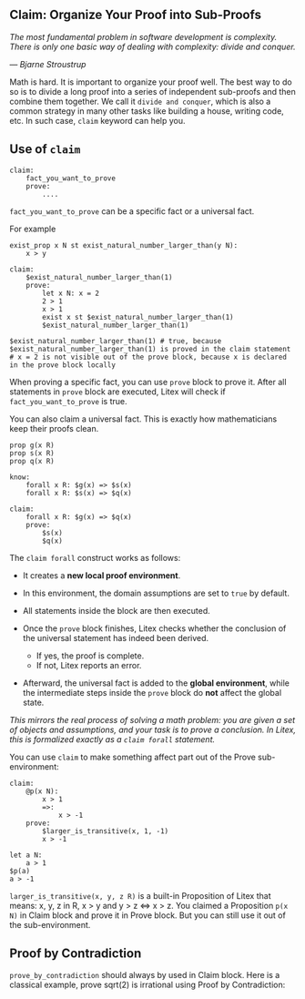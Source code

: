 ## Claim: Organize Your Proof into Sub-Proofs

_The most fundamental problem in software development is complexity. There is only one basic way of dealing with complexity: divide and conquer._

_— Bjarne Stroustrup_

Math is hard. It is important to organize your proof well. The best way to do so is to divide a long proof into a series of independent sub-proofs and then combine them together. We call it `divide and conquer`, which is also a common strategy in many other tasks like building a house, writing code, etc. In such case, `claim` keyword can help you.

## Use of `claim`

```
claim:
    fact_you_want_to_prove
    prove:
        ....
```

`fact_you_want_to_prove` can be a specific fact or a universal fact.

For example

``` litex
exist_prop x N st exist_natural_number_larger_than(y N):
    x > y

claim:
    $exist_natural_number_larger_than(1)
    prove:
        let x N: x = 2
        2 > 1
        x > 1
        exist x st $exist_natural_number_larger_than(1)
        $exist_natural_number_larger_than(1)

$exist_natural_number_larger_than(1) # true, because $exist_natural_number_larger_than(1) is proved in the claim statement
# x = 2 is not visible out of the prove block, because x is declared in the prove block locally
```

When proving a specific fact, you can use `prove` block to prove it. After all statements in `prove` block are executed, Litex will check if `fact_you_want_to_prove` is true.

You can also claim a universal fact. This is exactly how mathematicians keep their proofs clean.

```litex
prop g(x R)
prop s(x R)
prop q(x R)

know:
    forall x R: $g(x) => $s(x)
    forall x R: $s(x) => $q(x)

claim:
    forall x R: $g(x) => $q(x)
    prove:
        $s(x)
        $q(x)
```

The `claim forall` construct works as follows:

* It creates a **new local proof environment**.
* In this environment, the domain assumptions are set to `true` by default.
* All statements inside the block are then executed.
* Once the `prove` block finishes, Litex checks whether the conclusion of the universal statement has indeed been derived.

  * If yes, the proof is complete.
  * If not, Litex reports an error.
* Afterward, the universal fact is added to the **global environment**, while the intermediate steps inside the `prove` block do **not** affect the global state.

*This mirrors the real process of solving a math problem: you are given a set of objects and assumptions, and your task is to prove a conclusion. In Litex, this is formalized exactly as a `claim forall` statement.*

You can use `claim` to make something affect part out of the Prove sub-environment:

```litex
claim:
    @p(x N):
        x > 1
        =>:
            x > -1
    prove:
        $larger_is_transitive(x, 1, -1)
        x > -1

let a N:
    a > 1
$p(a)
a > -1
```

`larger_is_transitive(x, y, z R)` is a built-in Proposition of Litex that means: x, y, z in R, x > y and y > z <=> x > z. You claimed a Proposition `p(x N)` in Claim block and prove it in Prove block. But you can still use it out of the sub-environment.

## Proof by Contradiction

`prove_by_contradiction` should always by used in Claim block. Here is a classical example, prove sqrt(2) is irrational using Proof by Contradiction:

